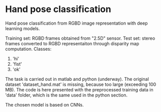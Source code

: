 # Hand pose classification
Hand pose classification from RGBD image representation with deep learning models.

Training set: RGBD frames obtained from "2.5D" sensor.
Test set: stereo frames converted to RGBD representaiton through disparity map computation.
Classes:
1. 'hi'
2. 'fist'
3. 'ok'

The task is carried out in matlab and python (underway).
The original dataset 'dataset_hand.mat' is missing, because too large (exceeding 100 MB).
The code is here presented with the preprocessed training data in 'data' folder,
which is the same used in the python section.

The chosen model is based on CNNs.